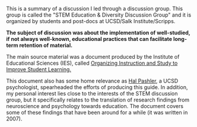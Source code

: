 This is a summary of a discussion I led through a discussion group. This group is called the "STEM Education & Diversity Discussion Group" and it is organized by students and post-docs at UCSD/Salk Institute/Scripps.

**The subject of discussion was about the implementation of well-studied, if not always well-known, educational practices that can facilitate long-term retention of material.**

The main source material was a document produced by the Institute of Educational Sciences (IES), called [Organizing Instruction and Study to Improve Student Learning.](https://ies.ed.gov/ncee/wwc/PracticeGuide/1)

This document also has some home relevance as [Hal Pashler](http://www.psychology.ucsd.edu/people/profiles/hpashler.html), a UCSD psychologist, spearheaded the efforts of producing this guide. In addition, my personal interest lies close to the interests of the STEM discussion group, but it specifically relates to the translation of research findings from neuroscience and psychology towards education. The document covers some of these findings that have been around for a while (it was written in 2007).
